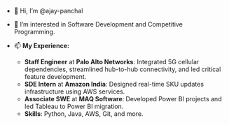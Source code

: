 - 👋 Hi, I’m @ajay-panchal
- 👀 I’m interested in Software Development and Competitive Programming.

- 📫 **My Experience:**
  - **Staff Engineer** at **Palo Alto Networks**: Integrated 5G cellular dependencies, streamlined hub-to-hub connectivity, and led critical feature development.
  - **SDE Intern** at **Amazon India**: Designed real-time SKU updates infrastructure using AWS services.
  - **Associate SWE** at **MAQ Software**: Developed Power BI projects and led Tableau to Power BI migration.
  - **Skills**: Python, Java, AWS, Git, and more.


<!---
- 🌱 I’m currently learning ... 
- 📫 Visit here for more : https://ajay-panchal-099.github.io/Portfolio/#home

ajay-panchal-099/ajay-panchal-099 is a ✨ special ✨ repository because its `README.md` (this file) appears on your GitHub profile.
You can click the Preview link to take a look at your changes.
--->
